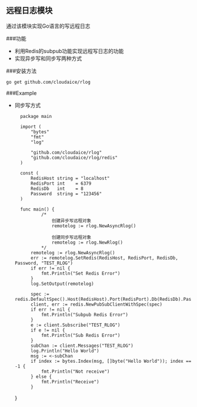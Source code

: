 远程日志模块
------------

通过该模块实现Go语言的写远程日志

###功能

+ 利用Redis的subpub功能实现远程写日志的功能
+ 实现异步写和同步写两种方式


###安装方法

    go get github.com/cloudaice/rlog


###Example

+ 同步写方式

    
        package main

        import (
        	"bytes"
        	"fmt"
        	"log"
        
        	"github.com/cloudaice/rlog"
        	"github.com/cloudaice/rlog/redis"
        )
        
        const (
        	RedisHost string = "localhost"
        	RedisPort int    = 6379
        	RedisDb   int    = 8
        	Password  string = "123456"
        )

        func main() {
                /*
                    创建异步写远程对象
                    remotelog := rlog.NewAsyncRlog() 

                    创建同步写远程对象
                    remotelog := rlog.NewRlog()
                */
	        remotelog := rlog.NewAsyncRlog()
	        err := remotelog.SetRedis(RedisHost, RedisPort, RedisDb, Password, "TEST_RLOG")
	        if err != nil {
	        	fmt.Println("Set Redis Error")
	        }
	        log.SetOutput(remotelog)

	        spec := redis.DefaultSpec().Host(RedisHost).Port(RedisPort).Db(RedisDb).Password(Password)
	        client, err := redis.NewPubSubClientWithSpec(spec)
	        if err != nil {
	        	fmt.Println("Subpub Redis Error")
	        }
	        e := client.Subscribe("TEST_RLOG")
	        if e != nil {
	        	fmt.Println("Sub Redis Error")
	        }
	        subChan := client.Messages("TEST_RLOG")
	        log.Println("Hello World")
	        msg := <-subChan
	        if index := bytes.Index(msg, []byte("Hello World")); index == -1 {
	        	fmt.Println("Not receive")
	        } else {
	        	fmt.Println("Receive")
	        }
	}
